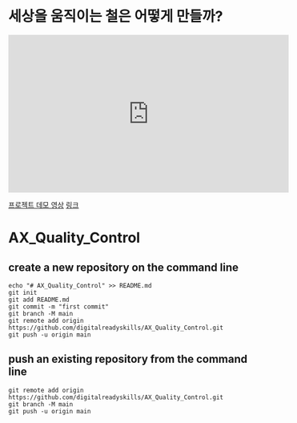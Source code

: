 # 세상을 움직이는 철은 어떻게 만들까?

<iframe width="560" height="315" src="https://www.youtube.com/embed/vdhCVePGLmM?si=3P51UktEDRbfSN2T" title="YouTube video player" frameborder="0" allow="accelerometer; autoplay; clipboard-write; encrypted-media; gyroscope; picture-in-picture; web-share" referrerpolicy="strict-origin-when-cross-origin" allowfullscreen></iframe>


[프로젝트 데모 영상](http://img.youtube.com/vi/vdhCVePGLmM/0.jpg)
[링크](https://www.youtube.com/watch?v=vdhCVePGLmM)


# AX_Quality_Control

## create a new repository on the command line

```
echo "# AX_Quality_Control" >> README.md
git init
git add README.md
git commit -m "first commit"
git branch -M main
git remote add origin https://github.com/digitalreadyskills/AX_Quality_Control.git
git push -u origin main
```

## push an existing repository from the command line
```
git remote add origin https://github.com/digitalreadyskills/AX_Quality_Control.git
git branch -M main
git push -u origin main
```
